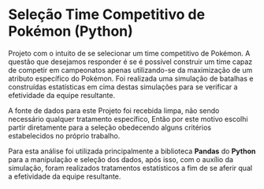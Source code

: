 # Seleção Time Competitivo de Pokémon (Python)

Projeto com o intuito de se selecionar um time competitivo de Pokémon. A questão que desejamos responder é se é possível construir um time capaz de competir em campeonatos apenas utilizando-se da maximização de um atributo específico do Pokémon.
Foi realizada uma simulação de batalhas e construídas estatísticas em cima destas simulações para se verificar a efetividade da equipe resultante.

A fonte de dados para este Projeto foi recebida limpa, não sendo necessário qualquer tratamento específico, Então por este motivo escolhi partir diretamente para a seleção obedecendo alguns critérios estabelecidos no próprio trabalho.

Para esta análise foi utilizada principalmente a biblioteca **Pandas** do **Python** para a manipulação e seleção dos dados, após isso, com o auxílio da simulação, foram realizados tratamentos estatísticos a fim de se aferir qual a efetividade da equipe resultante.
